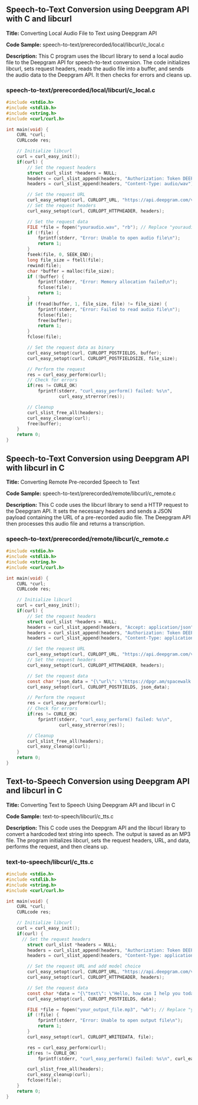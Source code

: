 ## Speech-to-Text Conversion using Deepgram API with C and libcurl

**Title:** Converting Local Audio File to Text using Deepgram API

**Code Sample:** speech-to-text/prerecorded/local/libcurl/c_local.c

**Description:** This C program uses the libcurl library to send a local audio file to the Deepgram API for speech-to-text conversion. The code initializes libcurl, sets request headers, reads the audio file into a buffer, and sends the audio data to the Deepgram API. It then checks for errors and cleans up.

### speech-to-text/prerecorded/local/libcurl/c_local.c

```c
#include <stdio.h>
#include <stdlib.h>
#include <string.h>
#include <curl/curl.h>

int main(void) {
    CURL *curl;
    CURLcode res;

    // Initialize libcurl
    curl = curl_easy_init();
    if(curl) {
        // Set the request headers
        struct curl_slist *headers = NULL;
        headers = curl_slist_append(headers, "Authorization: Token DEEPGRAM_API_KEY"); // Replace DEEPGRAM_API_KEY with your actual API key
        headers = curl_slist_append(headers, "Content-Type: audio/wav");

        // Set the request URL
        curl_easy_setopt(curl, CURLOPT_URL, "https://api.deepgram.com/v1/listen");
        // Set the request headers
        curl_easy_setopt(curl, CURLOPT_HTTPHEADER, headers);

        // Set the request data
        FILE *file = fopen("youraudio.wav", "rb"); // Replace "youraudio.wav" with the path to your audio file
        if (!file) {
            fprintf(stderr, "Error: Unable to open audio file\n");
            return 1;
        }
        fseek(file, 0, SEEK_END);
        long file_size = ftell(file);
        rewind(file);
        char *buffer = malloc(file_size);
        if (!buffer) {
            fprintf(stderr, "Error: Memory allocation failed\n");
            fclose(file);
            return 1;
        }
        if (fread(buffer, 1, file_size, file) != file_size) {
            fprintf(stderr, "Error: Failed to read audio file\n");
            fclose(file);
            free(buffer);
            return 1;
        }
        fclose(file);

        // Set the request data as binary
        curl_easy_setopt(curl, CURLOPT_POSTFIELDS, buffer);
        curl_easy_setopt(curl, CURLOPT_POSTFIELDSIZE, file_size);

        // Perform the request
        res = curl_easy_perform(curl);
        // Check for errors
        if(res != CURLE_OK)
            fprintf(stderr, "curl_easy_perform() failed: %s\n",
                    curl_easy_strerror(res));

        // Cleanup
        curl_slist_free_all(headers);
        curl_easy_cleanup(curl);
        free(buffer);
    }
    return 0;
}

```

## Speech-to-Text Conversion using Deepgram API with libcurl in C

**Title:** Converting Remote Pre-recorded Speech to Text

**Code Sample:** speech-to-text/prerecorded/remote/libcurl/c_remote.c

**Description:** This C code uses the libcurl library to send a HTTP request to the Deepgram API. It sets the necessary headers and sends a JSON payload containing the URL of a pre-recorded audio file. The Deepgram API then processes this audio file and returns a transcription.

### speech-to-text/prerecorded/remote/libcurl/c_remote.c

```c
#include <stdio.h>
#include <stdlib.h>
#include <string.h>
#include <curl/curl.h>

int main(void) {
    CURL *curl;
    CURLcode res;

    // Initialize libcurl
    curl = curl_easy_init();
    if(curl) {
        // Set the request headers
        struct curl_slist *headers = NULL;
        headers = curl_slist_append(headers, "Accept: application/json");
        headers = curl_slist_append(headers, "Authorization: Token DEEPGRAM_API_KEY"); // Replace DEEPGRAM_API_KEY with your actual API key
        headers = curl_slist_append(headers, "Content-Type: application/json");

        // Set the request URL
        curl_easy_setopt(curl, CURLOPT_URL, "https://api.deepgram.com/v1/listen");
        // Set the request headers
        curl_easy_setopt(curl, CURLOPT_HTTPHEADER, headers);

        // Set the request data
        const char *json_data = "{\"url\": \"https://dpgr.am/spacewalk.wav\"}"; // Replace with remote file URL
        curl_easy_setopt(curl, CURLOPT_POSTFIELDS, json_data);

        // Perform the request
        res = curl_easy_perform(curl);
        // Check for errors
        if(res != CURLE_OK)
            fprintf(stderr, "curl_easy_perform() failed: %s\n",
                    curl_easy_strerror(res));

        // Cleanup
        curl_slist_free_all(headers);
        curl_easy_cleanup(curl);
    }
    return 0;
}

```

## Text-to-Speech Conversion using Deepgram API and libcurl in C

**Title:** Converting Text to Speech Using Deepgram API and libcurl in C

**Code Sample:** text-to-speech/libcurl/c_tts.c

**Description:** This C code uses the Deepgram API and the libcurl library to convert a hardcoded text string into speech. The output is saved as an MP3 file. The program initializes libcurl, sets the request headers, URL, and data, performs the request, and then cleans up.

### text-to-speech/libcurl/c_tts.c

```c
#include <stdio.h>
#include <stdlib.h>
#include <string.h>
#include <curl/curl.h>

int main(void) {
    CURL *curl;
    CURLcode res;

    // Initialize libcurl
    curl = curl_easy_init();
    if(curl) {
      // Set the request headers
        struct curl_slist *headers = NULL;
        headers = curl_slist_append(headers, "Authorization: Token DEEPGRAM_API_KEY"); // Replace DEEPGRAM_API_KEY with your actual API key
        headers = curl_slist_append(headers, "Content-Type: application/json");

        // Set the request URL and add model choice
        curl_easy_setopt(curl, CURLOPT_URL, "https://api.deepgram.com/v1/speak?model=aura-2-thalia-en");
        curl_easy_setopt(curl, CURLOPT_HTTPHEADER, headers);

        // Set the request data
        const char *data = "{\"text\": \"Hello, how can I help you today?\"}"; // JSON data
        curl_easy_setopt(curl, CURLOPT_POSTFIELDS, data);

        FILE *file = fopen("your_output_file.mp3", "wb"); // Replace "your_output_file.mp3" with the path to your output file
        if (!file) {
            fprintf(stderr, "Error: Unable to open output file\n");
            return 1;
        }
        curl_easy_setopt(curl, CURLOPT_WRITEDATA, file);

        res = curl_easy_perform(curl);
        if(res != CURLE_OK)
            fprintf(stderr, "curl_easy_perform() failed: %s\n", curl_easy_strerror(res));

        curl_slist_free_all(headers);
        curl_easy_cleanup(curl);
        fclose(file);
    }
    return 0;
}

```

